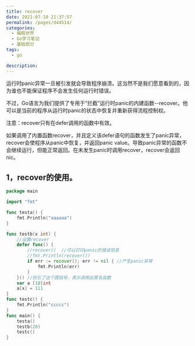 ```yaml
---
title: recover
date: 2021-07-10 21:37:57
permalink: /pages/d44514/
categories: 
  - 编程世界
  - Go学习笔记
  - 基础部分
tags: 
  - go

description: 
---
```


运行时panic异常一旦被引发就会导致程序崩溃。这当然不是我们愿意看到的，因为谁也不能保证程序不会发生任何运行时错误。

不过，Go语言为我们提供了专用于“拦截”运行时panic的内建函数--recover。他可以是当前的程序从运行时panic的状态中恢复并重新获得流程控制权。

注意：recover只有在defer调用的函数中有效。

如果调用了内置函数recover，并且定义该defer语句的函数发生了panic异常，recover会使程序从panic中恢复，并返回panic value。导致panic异常的函数不会继续运行，但能正常返回。在未发生panic时调用recover，recover会返回nic。

## 1，recover的使用。

```go
package main

import "fmt"

func testa() {
	fmt.Println("aaaaaa")
}

func testb(x int) {
	//设置recover
	defer func() {
		//recover()  //可以打印panic的错误信息
		//fmt.Println(recover())
		if err := recover(); err != nil { //产生panic异常
			fmt.Println(err)
		}
	}() //别忘了这个圆括号，表示调用此匿名函数
	var a [10]int
	a[x] = 111
}
func testc() {
	fmt.Println("ccccc")
}
func main() {
	testa()
	testb(20)
	testc()
}

```
